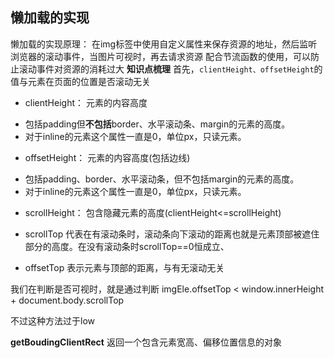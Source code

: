 ## 懒加载的实现
懒加载的实现原理：
在img标签中使用自定义属性来保存资源的地址，然后监听浏览器的滚动事件，当图片可视时，再去请求资源
配合节流函数的使用，可以防止滚动事件对资源的消耗过大
**知识点梳理**
首先，`clientHeight、offsetHeight`的值与元素在页面的位置是否滚动无关
- clientHeight：
元素的内容高度
+ 包括padding但**不包括**border、水平滚动条、margin的元素的高度。
+ 对于inline的元素这个属性一直是0，单位px，只读元素。
- offsetHeight：
元素的内容高度(包括边线)
+ 包括padding、border、水平滚动条，但不包括margin的元素的高度。
+ 对于inline的元素这个属性一直是0，单位px，只读元素。

- scrollHeight：
包含隐藏元素的高度(clientHeight<=scrollHeight)

- scrollTop
 代表在有滚动条时，滚动条向下滚动的距离也就是元素顶部被遮住部分的高度。在没有滚动条时scrollTop==0恒成立、
- offsetTop
表示元素与顶部的距离，与有无滚动无关

我们在判断是否可视时，就是通过判断
imgEle.offsetTop < window.innerHeight + document.body.scrollTop

不过这种方法过于low

**getBoudingClientRect**
返回一个包含元素宽高、偏移位置信息的对象